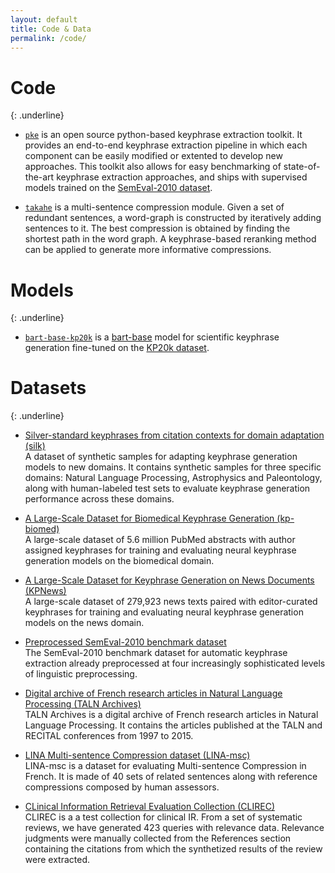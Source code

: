 ```yaml
---
layout: default
title: Code & Data
permalink: /code/
---
```


# Code
{: .underline}

- [`pke`](https://github.com/boudinfl/pke)
  is an open source python-based keyphrase extraction toolkit. It provides
  an end-to-end keyphrase extraction pipeline in which each component can be
  easily modified or extented to develop new approaches. This toolkit also allows for
  easy benchmarking of state-of-the-art keyphrase extraction approaches, and
  ships with supervised models trained on the
  [SemEval-2010 dataset](https://github.com/boudinfl/semeval-2010-pre).

- [`takahe`](https://github.com/boudinfl/takahe)
  is a multi-sentence compression module. Given a set of redundant
  sentences, a word-graph is constructed by iteratively adding sentences to it.
  The best compression is obtained by finding the shortest path in the word
  graph. A keyphrase-based reranking method can be applied to generate more
  informative compressions.

# Models
{: .underline}

 - [`bart-base-kp20k`](https://huggingface.co/taln-ls2n/bart-base-kp20k)
    is a [bart-base](https://huggingface.co/facebook/bart-base) model for scientific keyphrase generation fine-tuned on the [KP20k dataset](https://huggingface.co/datasets/taln-ls2n/kp20k).

# Datasets
{: .underline}

 - [<u>Si</u>lver-standard <u>ke</u>yphrases from citation contexts for domain adaptation (silk)](https://huggingface.co/datasets/taln-ls2n/silk)  
   A dataset of synthetic samples for adapting keyphrase generation models to new domains. It contains synthetic samples for three specific domains: Natural Language Processing, Astrophysics and Paleontology, along with human-labeled test sets to evaluate keyphrase generation performance across these domains.

 - [A Large-Scale Dataset for Biomedical Keyphrase Generation (kp-biomed)](https://huggingface.co/datasets/taln-ls2n/kpbiomed)  
   A large-scale dataset of 5.6 million PubMed abstracts with author assigned keyphrases for training and evaluating neural keyphrase generation models on the biomedical domain.

 - [A Large-Scale Dataset for Keyphrase Generation on News Documents (KPNews)](https://github.com/ygorg/KPTimes)  
   A large-scale dataset of 279,923 news texts paired with editor-curated keyphrases for training and evaluating neural keyphrase generation models on the news domain.

 - [Preprocessed SemEval-2010 benchmark dataset](https://github.com/boudinfl/semeval-2010-pre)  
   The SemEval-2010 benchmark dataset for automatic keyphrase extraction already preprocessed at four increasingly sophisticated levels of linguistic preprocessing.

 - [Digital archive of French research articles in Natural Language Processing (TALN Archives)](https://github.com/boudinfl/taln-archives)  
   TALN Archives is a digital archive of French research articles in Natural
   Language Processing. It contains the articles published at the TALN and
   RECITAL conferences from 1997 to 2015.

 - [LINA Multi-sentence Compression dataset (LINA-msc)](https://github.com/boudinfl/lina-msc)  
   LINA-msc is a dataset for evaluating Multi-sentence Compression in French. It
   is made of 40 sets of related sentences along with reference compressions
   composed by human assessors.

 - [CLinical Information Retrieval Evaluation Collection (CLIREC)](https://github.com/boudinfl/CLIREC)  
   CLIREC is a a test collection for clinical IR. From a set of systematic
   reviews, we have generated 423 queries with relevance data. Relevance
   judgments were manually collected from the References section containing the
   citations from which the synthetized results of the review were extracted.